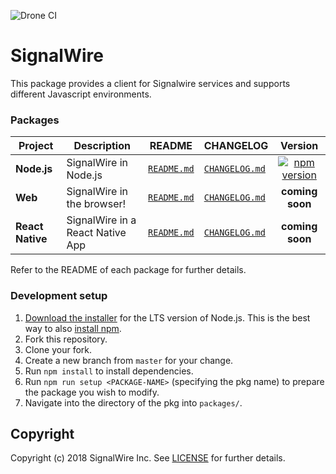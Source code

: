 ![Drone CI](https://ci.signalwire.com/api/badges/signalwire/signalwire-node/status.svg)

# SignalWire

This package provides a client for Signalwire services and supports different Javascript environments.

### Packages

| Project | Description | README | CHANGELOG | Version |
| ------- | ------- | ------- | ------- |:-----:|
| **Node.js** | SignalWire in Node.js | [`README.md`](packages/node/README.md) | [`CHANGELOG.md`](packages/node/CHANGELOG.md) | [![npm version](https://badge.fury.io/js/%40signalwire%2Fnode.svg)](https://badge.fury.io/js/%40signalwire%2Fnode)
| **Web** | SignalWire in the browser! | [`README.md`](packages/web/README.md) | [`CHANGELOG.md`](packages/web/CHANGELOG.md) | **coming soon**
| **React Native** | SignalWire in a React Native App | [`README.md`](packages/react-native/README.md) | [`CHANGELOG.md`](packages/react-native/CHANGELOG.md) | **coming soon**

Refer to the README of each package for further details.

### Development setup
1. [Download the installer](https://nodejs.org/) for the LTS version of Node.js. This is the best way to also [install npm](https://blog.npmjs.org/post/85484771375/how-to-install-npm#_=_).
2. Fork this repository.
3. Clone your fork.
4. Create a new branch from `master` for your change.
5. Run `npm install` to install dependencies.
6. Run `npm run setup <PACKAGE-NAME>` (specifying the pkg name) to prepare the package you wish to modify.
7. Navigate into the directory of the pkg into `packages/`.

## Copyright

Copyright (c) 2018 SignalWire Inc. See [LICENSE](https://github.com/signalwire/signalwire-node/blob/master/LICENSE) for further details.
